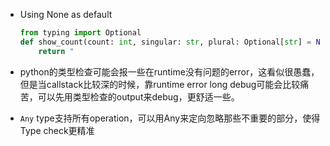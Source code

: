 - Using None as default
    ```python
    from typing import Optional
    def show_count(count: int, singular: str, plural: Optional[str] = None) -> str:
        return "
    ```
- python的类型检查可能会报一些在runtime没有问题的error，这看似很愚蠢，但是当callstack比较深的时候，靠runtime error long debug可能会比较痛苦，可以先用类型检查的output来debug，更舒适一些。 

- `Any` type支持所有operation，可以用Any来定向忽略那些不重要的部分，使得Type check更精准
